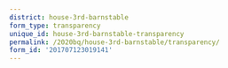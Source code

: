 ```yaml
---
district: house-3rd-barnstable
form_type: transparency
unique_id: house-3rd-barnstable-transparency
permalink: /2020bq/house-3rd-barnstable/transparency/
form_id: '201707123019141'
---
```

